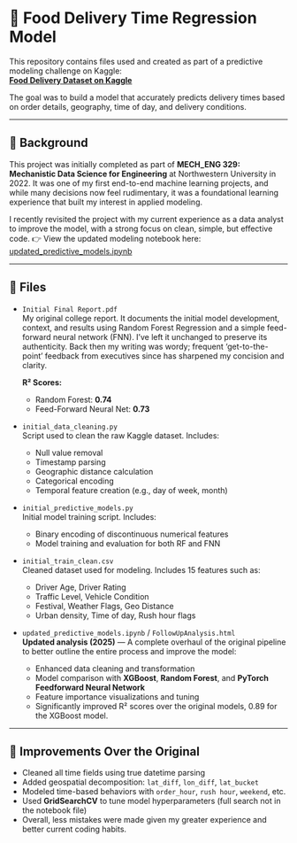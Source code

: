 # 🛵 Food Delivery Time Regression Model

This repository contains files used and created as part of a predictive modeling challenge on Kaggle:  
**[Food Delivery Dataset on Kaggle](https://www.kaggle.com/datasets/gauravmalik26/food-delivery-dataset?select=train.csv)**

The goal was to build a model that accurately predicts delivery times based on order details, geography, time of day, and delivery conditions.

---

## 📘 Background

This project was initially completed as part of **MECH_ENG 329: Mechanistic Data Science for Engineering** at Northwestern University in 2022. It was one of my first end-to-end machine learning projects, and while many decisions now feel rudimentary, it was a foundational learning experience that built my interest in applied modeling.

I recently revisited the project with my current experience as a data analyst to improve the model, with a strong focus on clean, simple, but effective code.
👉 View the updated modeling notebook here: [updated_predictive_models.ipynb](./updated_predictive_models.ipynb)  

---

## 📁 Files

- `Initial Final Report.pdf`  
  My original college report. It documents the initial model development, context, and results using Random Forest Regression and a simple feed-forward neural network (FNN). I’ve left it unchanged to preserve its authenticity. Back then my writing was wordy; frequent ‘get-to-the-point’ feedback from executives since has sharpened my concision and clarity.
  
  **R² Scores:**  
  - Random Forest: **0.74**  
  - Feed-Forward Neural Net: **0.73**

- `initial_data_cleaning.py`  
  Script used to clean the raw Kaggle dataset. Includes:
  - Null value removal
  - Timestamp parsing
  - Geographic distance calculation
  - Categorical encoding
  - Temporal feature creation (e.g., day of week, month)

- `initial_predictive_models.py`  
  Initial model training script. Includes:
  - Binary encoding of discontinuous numerical features
  - Model training and evaluation for both RF and FNN

- `initial_train_clean.csv`  
  Cleaned dataset used for modeling. Includes 15 features such as:
  - Driver Age, Driver Rating
  - Traffic Level, Vehicle Condition
  - Festival, Weather Flags, Geo Distance
  - Urban density, Time of day, Rush hour flags
    
- `updated_predictive_models.ipynb` / `FollowUpAnalysis.html`  
  **Updated analysis (2025)** — A complete overhaul of the original pipeline to better outline the entire process and improve the model:
  - Enhanced data cleaning and transformation
  - Model comparison with **XGBoost**, **Random Forest**, and **PyTorch Feedforward Neural Network**
  - Feature importance visualizations and tuning
  - Significantly improved R² scores over the original models, 0.89 for the XGBoost model.

---

## 🚀 Improvements Over the Original

- Cleaned all time fields using true datetime parsing  
- Added geospatial decomposition: `lat_diff`, `lon_diff`, `lat_bucket`  
- Modeled time-based behaviors with `order_hour`, `rush hour`, `weekend`, etc.  
- Used **GridSearchCV** to tune model hyperparameters (full search not in the notebook file)  
- Overall, less mistakes were made given my greater experience and better current coding habits.

